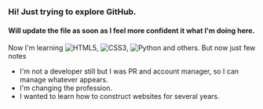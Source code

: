 ### Hi! Just trying to explore GitHub.
#### Will update the file as soon as I feel more confident it what I'm doing here.
Now I'm learning ![HTML5](https://img.shields.io/badge/html5-%23E34F26.svg?style=for-the-badge&logo=html5&logoColor=white), ![CSS3](https://img.shields.io/badge/css3-%231572B6.svg?style=for-the-badge&logo=css3&logoColor=white), ![Python](https://img.shields.io/badge/python-3670A0?style=for-the-badge&logo=python&logoColor=ffdd54) and others. 
But now just few notes

- I'm not a developer still but I was PR and account manager, so I can manage whatever appears.
- I'm changing the profession.
- I wanted to learn how to construct websites for several years.
